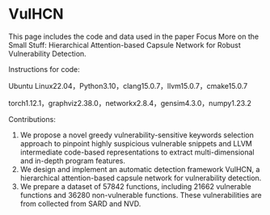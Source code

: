 # VulHCN
This page includes the code and data used in the paper Focus More on the Small Stuff: Hierarchical Attention-based Capsule Network for Robust Vulnerability Detection.

Instructions for code:

Ubuntu Linux22.04，Python3.10，clang15.0.7，llvm15.0.7，cmake15.0.7

torch1.12.1，graphviz2.38.0，networkx2.8.4，gensim4.3.0，numpy1.23.2

Contributions:

1. We propose a novel greedy vulnerability-sensitive keywords selection approach to pinpoint highly suspicious vulnerable snippets and LLVM intermediate code-based representations to extract multi-dimensional and in-depth program features.
2. We design and implement an automatic detection framework VulHCN, a hierarchical attention-based capsule network for vulnerability detection.
3. We prepare a dataset of 57842 functions, including 21662 vulnerable functions and 36280 non-vulnerable functions. These vulnerabilities are from collected from SARD and NVD.
